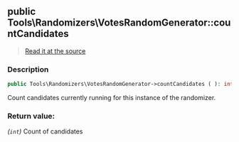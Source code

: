 ## public Tools\Randomizers\VotesRandomGenerator::countCandidates

> [Read it at the source](https://github.com/julien-boudry/Condorcet/blob/master/src/Tools/Randomizers/VotesRandomGenerator.php#L67)

### Description    

```php
public Tools\Randomizers\VotesRandomGenerator->countCandidates ( ): int
```

Count candidates currently running for this instance of the randomizer.
    

### Return value:   

*(`int`)* Count of candidates

